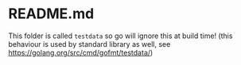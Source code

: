 <!-- SPDX-License-Identifier: MIT --->
# README.md

This folder is called `testdata` so go will ignore this at build time!
(this behaviour is used by standard library as well, see <https://golang.org/src/cmd/gofmt/testdata/>)
